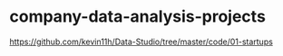 # company-data-analysis-projects

https://github.com/kevin11h/Data-Studio/tree/master/code/01-startups
